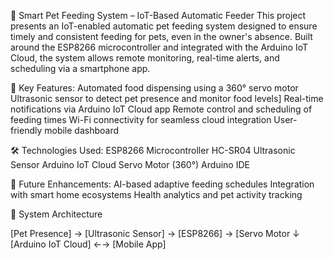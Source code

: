 🐾 Smart Pet Feeding System – IoT-Based Automatic Feeder
This project presents an IoT-enabled automatic pet feeding system designed to ensure timely and consistent feeding for pets, even in the owner's absence. Built around the ESP8266 microcontroller and integrated with the Arduino IoT Cloud, the system allows remote monitoring, real-time alerts, and scheduling via a smartphone app.

🔧 Key Features:
Automated food dispensing using a 360° servo motor
Ultrasonic sensor to detect pet presence and monitor food levels]
Real-time notifications via Arduino IoT Cloud app
Remote control and scheduling of feeding times
Wi-Fi connectivity for seamless cloud integration
User-friendly mobile dashboard

🛠 Technologies Used:
ESP8266 Microcontroller
HC-SR04 Ultrasonic Sensor
Arduino IoT Cloud
Servo Motor (360°)
Arduino IDE

🚀 Future Enhancements:
AI-based adaptive feeding schedules
Integration with smart home ecosystems
Health analytics and pet activity tracking

📐 System Architecture

[Pet Presence] → [Ultrasonic Sensor] → [ESP8266] → [Servo Motor
                            ↓
                [Arduino IoT Cloud] ←→ [Mobile App]
